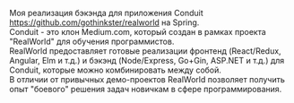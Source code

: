 Моя реализация бэкэнда для приложения Conduit https://github.com/gothinkster/realworld на Spring.  
Conduit - это клон Medium.com, который создан в рамках проекта "RealWorld" для обучения программистов.  
RealWorld предоставляет готовые реализации фронтенд (React/Redux, Angular, Elm и т.д.) и бэкэнд (Node/Express, Go+Gin, ASP.NET и т.д.) для Conduit, которые можно комбинировать между собой.  
В отличии от привычных демо-проектов RealWorld позволяет получить опыт "боевого" решения задач новичкам в сфере программирования.  
